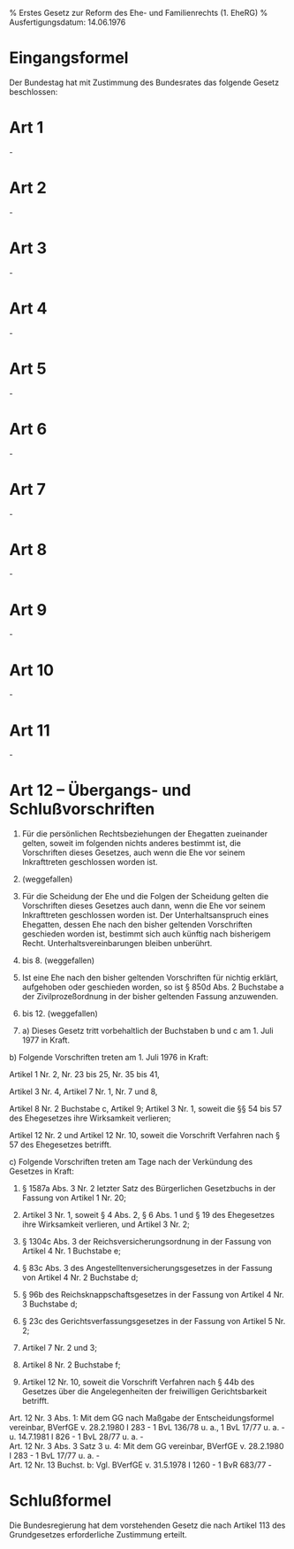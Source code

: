 % Erstes Gesetz zur Reform des Ehe- und Familienrechts  (1. EheRG)
% Ausfertigungsdatum: 14.06.1976
 
# Eingangsformel

Der Bundestag hat mit Zustimmung des Bundesrates das folgende Gesetz beschlossen:

# Art 1

\-

# Art 2

\-

# Art 3

\-

# Art 4

\-

# Art 5

\-

# Art 6

\-

# Art 7

\-

# Art 8

\-

# Art 9

\-

# Art 10

\-

# Art 11

\-

# Art 12 – Übergangs- und Schlußvorschriften

1. Für die persönlichen Rechtsbeziehungen der Ehegatten zueinander gelten, soweit im folgenden nichts anderes bestimmt ist, die Vorschriften dieses Gesetzes, auch wenn die Ehe vor seinem Inkrafttreten geschlossen worden ist.

2. (weggefallen)

3. Für die Scheidung der Ehe und die Folgen der Scheidung gelten die Vorschriften dieses Gesetzes auch dann, wenn die Ehe vor seinem Inkrafttreten geschlossen worden ist. Der Unterhaltsanspruch eines Ehegatten, dessen Ehe nach den bisher geltenden Vorschriften geschieden worden ist, bestimmt sich auch künftig nach bisherigem Recht. Unterhaltsvereinbarungen bleiben unberührt.

4. bis 8. (weggefallen)

9. Ist eine Ehe nach den bisher geltenden Vorschriften für nichtig erklärt, aufgehoben oder geschieden worden, so ist § 850d Abs. 2 Buchstabe a der Zivilprozeßordnung in der bisher geltenden Fassung anzuwenden.

10. bis 12. (weggefallen)

13. a) Dieses Gesetz tritt vorbehaltlich der Buchstaben b und c am 1. Juli 1977 in Kraft.

b) Folgende Vorschriften treten am 1. Juli 1976 in Kraft:

Artikel 1 Nr. 2, Nr. 23 bis 25, Nr. 35 bis 41,

Artikel 3 Nr. 4, Artikel 7 Nr. 1, Nr. 7 und 8,

Artikel 8 Nr. 2 Buchstabe c, Artikel 9; Artikel 3 Nr. 1, soweit die §§ 54 bis 57 des Ehegesetzes ihre Wirksamkeit verlieren;

Artikel 12 Nr. 2 und Artikel 12 Nr. 10, soweit die Vorschrift Verfahren nach § 57 des Ehegesetzes betrifft.

c) Folgende Vorschriften treten am Tage nach der Verkündung des Gesetzes in Kraft:

1. § 1587a Abs. 3 Nr. 2 letzter Satz des Bürgerlichen Gesetzbuchs in der Fassung von Artikel 1 Nr. 20;

2. Artikel 3 Nr. 1, soweit § 4 Abs. 2, § 6 Abs. 1 und § 19 des Ehegesetzes ihre Wirksamkeit verlieren, und Artikel 3 Nr. 2;

3. § 1304c Abs. 3 der Reichsversicherungsordnung in der Fassung von Artikel 4 Nr. 1 Buchstabe e;

4. § 83c Abs. 3 des Angestelltenversicherungsgesetzes in der Fassung von Artikel 4 Nr. 2 Buchstabe d;

5. § 96b des Reichsknappschaftsgesetzes in der Fassung von Artikel 4 Nr. 3 Buchstabe d;

6. § 23c des Gerichtsverfassungsgesetzes in der Fassung von Artikel 5 Nr. 2;

7. Artikel 7 Nr. 2 und 3;

8. Artikel 8 Nr. 2 Buchstabe f;

9. Artikel 12 Nr. 10, soweit die Vorschrift Verfahren nach § 44b des Gesetzes über die Angelegenheiten der freiwilligen Gerichtsbarkeit betrifft.

Art. 12 Nr. 3 Abs. 1: Mit dem GG nach Maßgabe der Entscheidungsformel vereinbar, BVerfGE v. 28.2.1980 I 283 - 1 BvL 136/78 u. a., 1 BvL 17/77 u. a. - u. 14.7.1981 I 826 - 1 BvL 28/77 u. a. -  
Art. 12 Nr. 3 Abs. 3 Satz 3 u. 4: Mit dem GG vereinbar, BVerfGE v. 28.2.1980 I 283 - 1 BvL 17/77 u. a. -  
Art. 12 Nr. 13 Buchst. b: Vgl. BVerfGE v. 31.5.1978 I 1260 - 1 BvR 683/77 -

# Schlußformel

Die Bundesregierung hat dem vorstehenden Gesetz die nach Artikel 113 des Grundgesetzes erforderliche Zustimmung erteilt.
